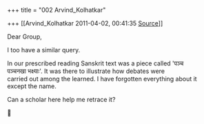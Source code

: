 +++
title = "002 Arvind_Kolhatkar"

+++
[[Arvind_Kolhatkar	2011-04-02, 00:41:35 [Source](https://groups.google.com/g/samskrita/c/Pe7RccLbuoU)]]



Dear Group,  
  
I too have a similar query.  
  
In our prescribed reading Sanskrit text was a piece called 'पञ्च  
पञ्चनखा भक्ष्याः'. It was there to illustrate how debates were  
carried out among the learned. I have forgotten everything about it  
except the name.  
  
Can a scholar here help me retrace it?  



